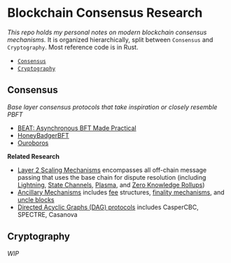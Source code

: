 # Blockchain Consensus Research

*This repo holds my personal notes on modern blockchain consensus mechanisms.* It is organized hierarchically, split between `Consensus` and `Cryptography`. Most reference code is in Rust.

* [`Consensus`](./Consensus/)
* [`Cryptography`](./RealCrypto/)

## Consensus

*Base layer consensus protocols that take inspiration or closely resemble PBFT*
* [BEAT: Asynchronous BFT Made Practical](./Consensus/BEAT.md)
* [HoneyBadgerBFT](./Consensus/HoneyBadgerBFT.md)
* [Ouroboros](./Consensus/Ouroboros.md)

**Related Research**
* [Layer 2 Scaling Mechanisms](./Consensus/L2) encompasses all off-chain message passing that uses the base chain for dispute resolution (including [Lightning](./Consensus/L2/lightning.md), [State Channels](./Consensus/L2/statechannel.md), [Plasma](./Consensus/L2/plasma.md), and [Zero Knowledge Rollups](./Consensus/L2/rollups.md))
* [Ancillary Mechanisms](./Consensus/ancillary) includes [fee](./Consensus/ancillary/fee.md) structures, [finality mechanisms](./Consensus/ancillary/finality.md), and [uncle blocks](./Consensus/ancillary/uncle.md)
* [Directed Acyclic Graphs (DAG) protocols](./Consensus/DAG) includes CasperCBC, SPECTRE, Casanova

## Cryptography

*WIP*
